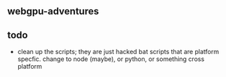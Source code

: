 ## webgpu-adventures

## todo
- clean up the scripts; they are just hacked bat scripts that are platform specfic. change to node (maybe), or python, or something cross platform

